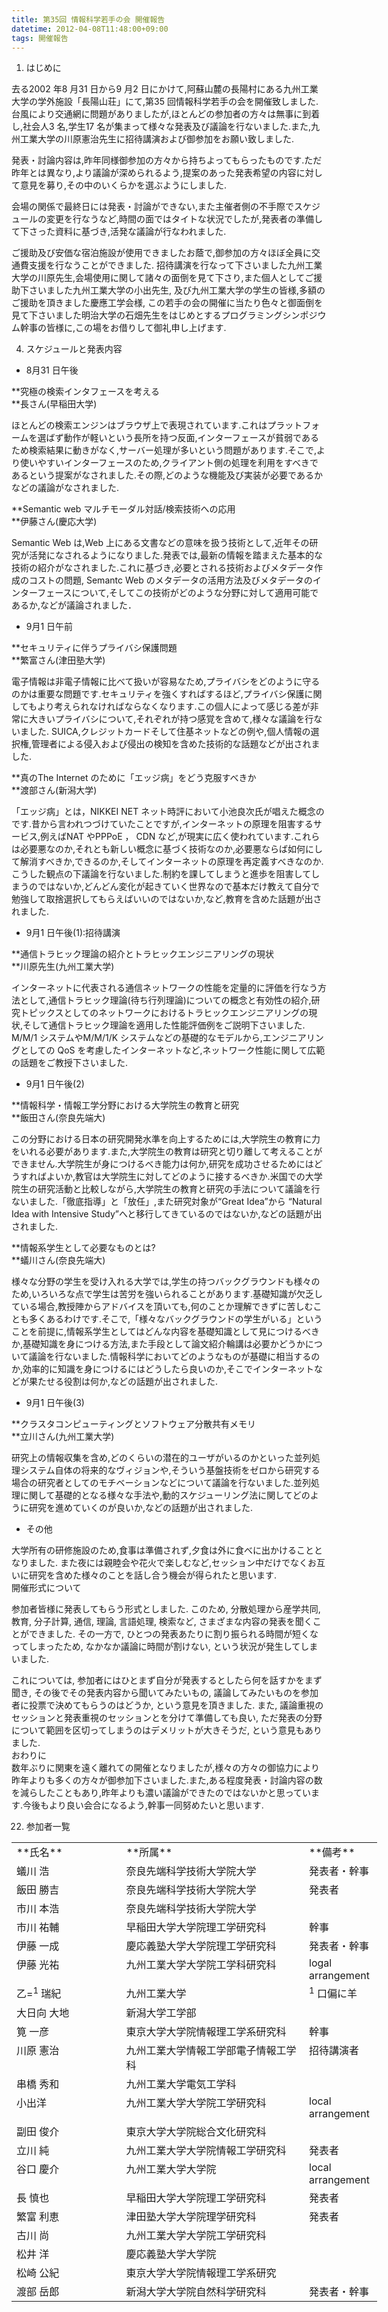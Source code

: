 ```yaml
---
title: 第35回 情報科学若手の会 開催報告
datetime: 2012-04-08T11:48:00+09:00
tags: 開催報告
---
```


1.  はじめに

去る2002 年8 月31 日から9 月2 日にかけて,阿蘇山麓の長陽村にある九州工業大学の学外施設「長陽山荘」にて,第35 回情報科学若手の会を開催致しました.台風により交通網に問題がありましたが,ほとんどの参加者の方々は無事に到着し,社会人3 名,学生17 名が集まって様々な発表及び議論を行ないました.また,九州工業大学の川原憲治先生に招待講演および御参加をお願い致しました.

発表・討論内容は,昨年同様御参加の方々から持ちよってもらったものです.ただ昨年とは異なり,より議論が深められるよう,提案のあった発表希望の内容に対して意見を募り,その中のいくらかを選ぶようにしました.  

会場の関係で最終日には発表・討論ができない,また主催者側の不手際でスケジュールの変更を行なうなど,時間の面ではタイトな状況でしたが,発表者の準備して下さった資料に基づき,活発な議論が行なわれました.  

ご援助及び安価な宿泊施設が使用できましたお蔭で,御参加の方々ほぼ全員に交通費支援を行なうことができました. 招待講演を行なって下さいました九州工業大学の川原先生,会場使用に関して諸々の面倒を見て下さり,また個人としてご援助下さいました九州工業大学の小出先生, 及び九州工業大学の学生の皆様,多額のご援助を頂きました慶應工学会様, この若手の会の開催に当たり色々と御面倒を見て下さいました明治大学の石畑先生をはじめとするプログラミングシンポジウム幹事の皆様に,この場をお借りして御礼申し上げます.  

4.  スケジュールと発表内容

*   8月31 日午後

**究極の検索インタフェースを考える  
**長さん(早稲田大学)  

ほとんどの検索エンジンはブラウザ上で表現されています.これはプラットフォームを選ばず動作が軽いという長所を持つ反面,インターフェースが貧弱であるため検索結果に動きがなく,サーバー処理が多いという問題があります.そこで,より使いやすいインターフェースのため,クライアント側の処理を利用をすべきであるという提案がなされました.その際,どのような機能及び実装が必要であるかなどの議論がなされました.

**Semantic web マルチモーダル対話/検索技術への応用  
**伊藤さん(慶応大学)  

Semantic Web は,Web 上にある文書などの意味を扱う技術として,近年その研究が活発になされるようになりました.発表では,最新の情報を踏まえた基本的な技術の紹介がなされました.これに基づき,必要とされる技術およびメタデータ作成のコストの問題, Semantc Web のメタデータの活用方法及びメタデータのインターフェースについて,そしてこの技術がどのような分野に対して適用可能であるか,などが議論されました．  

*   9月1 日午前

**セキュリティに伴うプライバシ保護問題  
**繁富さん(津田塾大学)  

電子情報は非電子情報に比べて扱いが容易なため,プライバシをどのように守るのかは重要な問題です.セキュリティを強くすればするほど,プライバシ保護に関してもより考えられなければならなくなります.この個人によって感じる差が非常に大きいプライバシについて,それぞれが持つ感覚を含めて,様々な議論を行ないました. SUICA,クレジットカードそして住基ネットなどの例や,個人情報の選択権,管理者による侵入および侵出の検知を含めた技術的な話題などが出されました.  

**真のThe Internet のために「エッジ病」をどう克服すべきか  
**渡部さん(新潟大学)  

「エッジ病」とは，NIKKEI NET ネット時評において小池良次氏が唱えた概念のです.昔から言われつづけていたことですが,インターネットの原理を阻害するサービス,例えばNAT やPPPoE ， CDN など,が現実に広く使われています.これらは必要悪なのか,それとも新しい概念に基づく技術なのか,必要悪ならば如何にして解消すべきか,できるのか,そしてインターネットの原理を再定義すべきなのか.こうした観点の下議論を行ないました.制約を課してしまうと進歩を阻害してしまうのではないか,どんどん変化が起きていく世界なので基本だけ教えて自分で勉強して取捨選択してもらえばいいのではないか,など,教育を含めた話題が出されました.

*   9月1 日午後(1):招待講演

**通信トラヒック理論の紹介とトラヒックエンジニアリングの現状  
**川原先生(九州工業大学)  

インターネットに代表される通信ネットワークの性能を定量的に評価を行なう方法として,通信トラヒック理論(待ち行列理論)についての概念と有効性の紹介,研究トピックスとしてのネットワークにおけるトラヒックエンジニアリングの現状,そして通信トラヒック理論を適用した性能評価例をご説明下さいました. M/M/1 システムやM/M/1/K システムなどの基礎的なモデルから,エンジニアリングとしての QoS を考慮したインターネットなど,ネットワーク性能に関して広範の話題をご教授下さいました.

*   9月1 日午後(2)

**情報科学・情報工学分野における大学院生の教育と研究  
**飯田さん(奈良先端大)  

この分野における日本の研究開発水準を向上するためには,大学院生の教育に力をいれる必要があります.また,大学院生の教育は研究と切り離して考えることができません.大学院生が身につけるべき能力は何か,研究を成功させるためにはどうすればよいか,教官は大学院生に対してどのように接するべきか.米国での大学院生の研究活動と比較しながら,大学院生の教育と研究の手法について議論を行ないました.「徹底指導」と「放任」,また研究対象が“Great Idea”から “Natural Idea with Intensive Study”へと移行してきているのではないか,などの話題が出されました.  

**情報系学生として必要なものとは?  
**蟻川さん(奈良先端大)  

様々な分野の学生を受け入れる大学では,学生の持つバックグラウンドも様々のため,いろいろな点で学生は苦労を強いられることがあります.基礎知識が欠乏している場合,教授陣からアドバイスを頂いても,何のことか理解できずに苦しむことも多くあるわけです.そこで,「様々なバックグラウンドの学生がいる」ということを前提に,情報系学生としてはどんな内容を基礎知識として見につけるべきか,基礎知識を身につける方法,また手段として論文紹介輪講は必要かどうかについて議論を行ないました.情報科学においてどのようなものが基礎に相当するのか,効率的に知識を身につけるにはどうしたら良いのか,そこでインターネットなどが果たせる役割は何か,などの話題が出されました.  

*   9月1 日午後(3)

**クラスタコンピューティングとソフトウェア分散共有メモリ  
**立川さん(九州工業大学)  

研究上の情報収集を含め,どのくらいの潜在的ユーザがいるのかといった並列処理システム自体の将来的なヴィジョンや,そういう基盤技術をゼロから研究する場合の研究者としてのモチベーションなどについて議論を行ないました.並列処理に関して基礎的となる様々な手法や,動的スケジューリング法に関してどのように研究を進めていくのが良いか,などの話題が出されました.  

*   その他

大学所有の研修施設のため,食事は準備されず,夕食は外に食べに出かけることとなりました. また夜には親睦会や花火で楽しむなど,セッション中だけでなくお互いに研究を含めた様々のことを話し合う機会が得られたと思います.  
開催形式について  

参加者皆様に発表してもらう形式としました. このため, 分散処理から産学共同, 教育, 分子計算, 通信, 理論, 言語処理, 検索など, さまざまな内容の発表を聞くことができました. その一方で, ひとつの発表あたりに割り振られる時間が短くなってしまったため, なかなか議論に時間が割けない, という状況が発生してしまいました.  

これについては, 参加者にはひとまず自分が発表するとしたら何を話すかをまず聞き, その後でその発表内容から聞いてみたいもの, 議論してみたいものを参加者に投票で決めてもらうのはどうか, という意見を頂きました. また, 議論重視のセッションと発表重視のセッションとを分けて準備しても良い, ただ発表の分野について範囲を区切ってしまうのはデメリットが大きそうだ, という意見もありました.  
おわりに  
数年ぶりに関東を遠く離れての開催となりましたが,様々の方々の御協力により昨年よりも多くの方々が御参加下さいました.また,ある程度発表・討論内容の数を減らしたこともあり,昨年よりも濃い議論ができたのではないかと思っています.今後もより良い会合になるよう,幹事一同努めたいと思います.

22.  参加者一覧

<table style="width: 585px; height: 915px;" border="0" cellpadding="2" cellspacing="0">

<tbody>

<tr>

<td valign="top" width="30%">**氏名**</td>

<td valign="top" width="50%">**所属**</td>

<td valign="top" width="20%">**備考**</td>

</tr>

<tr>

<td valign="top" width="30%">蟻川 浩</td>

<td valign="top" width="50%">奈良先端科学技術大学院大学</td>

<td valign="top" width="20%">発表者・幹事</td>

</tr>

<tr>

<td valign="top" width="30%">飯田 勝吉</td>

<td valign="top" width="50%">奈良先端科学技術大学院大学</td>

<td valign="top" width="20%">発表者</td>

</tr>

<tr>

<td valign="top" width="30%">市川 本浩</td>

<td valign="top" width="50%">奈良先端科学技術大学院大学</td>

</tr>

<tr>

<td valign="top" width="30%">市川 祐輔</td>

<td valign="top" width="50%">早稲田大学大学院理工学研究科</td>

<td valign="top" width="20%">幹事</td>

</tr>

<tr>

<td valign="top" width="30%">伊藤 一成</td>

<td valign="top" width="50%">慶応義塾大学大学院理工学研究科</td>

<td valign="top" width="20%">発表者・幹事</td>

</tr>

<tr>

<td valign="top" width="30%">伊藤 光祐</td>

<td valign="top" width="50%">九州工業大学大学院工学科研究科</td>

<td valign="top" width="20%">logal arrangement</td>

</tr>

<tr>

<td valign="top" width="30%">乙=<sup>1</sup> 瑞紀</td>

<td valign="top" width="50%">九州工業大学</td>

<td valign="top" width="20%"><sup>1</sup> 口偏に羊</td>

</tr>

<tr>

<td valign="top" width="30%">大日向 大地</td>

<td valign="top" width="50%">新潟大学工学部</td>

</tr>

<tr>

<td valign="top" width="30%">筧 一彦</td>

<td valign="top" width="50%">東京大学大学院情報理工学系研究科</td>

<td valign="top" width="20%">幹事</td>

</tr>

<tr>

<td valign="top" width="30%">川原 憲治</td>

<td valign="top" width="50%">九州工業大学情報工学部電子情報工学科</td>

<td valign="top" width="20%">招待講演者</td>

</tr>

<tr>

<td valign="top" width="30%">串橋 秀和</td>

<td valign="top" width="50%">九州工業大学電気工学科</td>

</tr>

<tr>

<td valign="top" width="30%">小出洋</td>

<td valign="top" width="50%">九州工業大学大学院工学研究科</td>

<td valign="top" width="20%">local arrangement</td>

</tr>

<tr>

<td valign="top" width="30%">副田 俊介</td>

<td valign="top" width="50%">東京大学大学院総合文化研究科</td>

</tr>

<tr>

<td valign="top" width="30%">立川 純</td>

<td valign="top" width="50%">九州工業大学大学院情報工学研究科</td>

<td valign="top" width="20%">発表者</td>

</tr>

<tr>

<td valign="top" width="30%">谷口 慶介</td>

<td valign="top" width="50%">九州工業大学大学院</td>

<td valign="top" width="20%">local arrangement</td>

</tr>

<tr>

<td valign="top" width="30%">長 慎也</td>

<td valign="top" width="50%">早稲田大学大学院理工学研究科</td>

<td valign="top" width="20%">発表者</td>

</tr>

<tr>

<td valign="top" width="30%">繁富 利恵</td>

<td valign="top" width="50%">津田塾大学大学院理学研究科</td>

<td valign="top" width="20%">発表者</td>

</tr>

<tr>

<td valign="top" width="30%">古川 尚</td>

<td valign="top" width="50%">九州工業大学大学院工学研究科</td>

</tr>

<tr>

<td valign="top" width="30%">松井 洋</td>

<td valign="top" width="50%">慶応義塾大学大学院</td>

</tr>

<tr>

<td valign="top" width="30%">松崎 公紀</td>

<td valign="top" width="50%">東京大学大学院情報理工学系研究</td>

</tr>

<tr>

<td valign="top" width="30%">渡部 岳郎</td>

<td valign="top" width="50%">新潟大学大学院自然科学研究科</td>

<td valign="top" width="20%">発表者・幹事</td>

</tr>

</tbody>

</table>